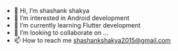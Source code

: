 - 👋 Hi, I’m shashank shakya
- 👀 I’m interested in Android development
- 🌱 I’m currently learning Flutter development
- 💞️ I’m looking to collaborate on ...
- 📫 How to reach me shashankshakya2015@gmail.com

<!---
shashank-kurmato/shashank-kurmato is a ✨ special ✨ repository because its `README.md` (this file) appears on your GitHub profile.
You can click the Preview link to take a look at your changes.
--->
